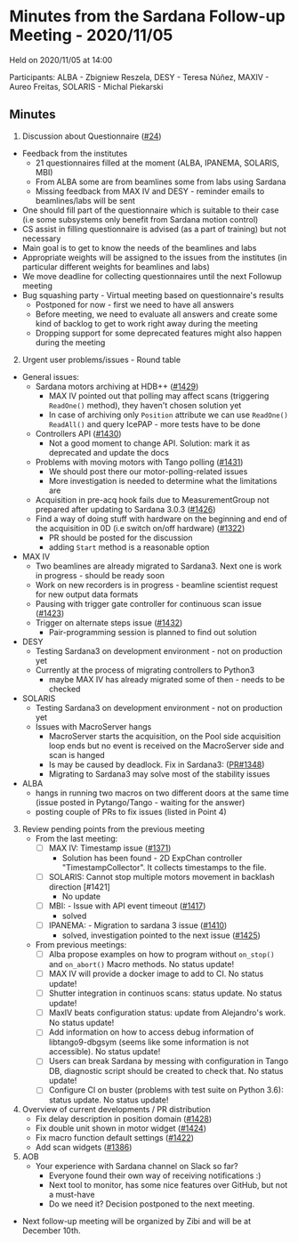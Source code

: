 # Minutes from the Sardana Follow-up Meeting - 2020/11/05

Held on 2020/11/05 at 14:00

Participants: ALBA - Zbigniew Reszela, DESY - Teresa Núñez, MAXIV - Aureo Freitas, SOLARIS - Michal Piekarski 

## Minutes

1. Discussion about Questionnaire ([#24](https://github.com/sardana-org/sardana-followup/issues/24))
  - Feedback from the institutes
      - 21 questionnaires filled at the moment (ALBA, IPANEMA, SOLARIS, MBI)
      - From ALBA some are from beamlines some from labs using Sardana
      - Missing feedback from MAX IV and DESY - reminder emails to beamlines/labs will be sent
  - One should fill part of the questionnaire which is suitable to their case (i.e some subsystems only benefit from Sardana motion control)
  - CS assist in filling questionnaire is advised (as a part of training) but not necessary
  - Main goal is to get to know the needs of the beamlines and labs
  - Appropriate weights will be assigned to the issues from the institutes (in particular different weights for beamlines and labs)
  - We move deadline for collecting questionnaires until the next Followup meeting
  - Bug squashing party - Virtual meeting based on questionnaire's results
    - Postponed for now - first we need to have all answers
    - Before meeting, we need to evaluate all answers and create some kind of backlog to get to work right away during the meeting
    - Dropping support for some deprecated features might also happen during the meeting
2. Urgent user problems/issues - Round table
  - General issues:
      - Sardana motors archiving at HDB++ ([#1429](https://github.com/sardana-org/sardana/issues/1429))
        - MAX IV pointed out that polling may affect scans (triggering `ReadOne()` method), they haven't chosen solution yet
        - In case of archiving only `Position` attribute we can use `ReadOne()` `ReadAll()` and query IcePAP - more tests have to be done
      - Controllers API ([#1430](https://github.com/sardana-org/sardana/issues/1430))
        - Not a good moment to change API. Solution: mark it as deprecated and update the docs
      - Problems with moving motors with Tango polling ([#1431](https://github.com/sardana-org/sardana/issues/1431))
        - We should post there our motor-polling-related issues 
        - More investigation is needed to determine what the limitations are
      - Acquisition in pre-acq hook fails due to MeasurementGroup not prepared after updating to Sardana 3.0.3 ([#1426](https://github.com/sardana-org/sardana/issues/1426))
      - Find a way of doing stuff with hardware on the beginning and end of the acquisition in 0D (i.e switch on/off hardware) ([#1322](https://github.com/sardana-org/sardana/issues/1322))
        - PR should be posted for the discussion
        - adding `Start` method is a reasonable option
  - MAX IV
    - Two beamlines are already migrated to Sardana3. Next one is work in progress - should be ready soon
    - Work on new recorders is in progress - beamline scientist request for new output data formats
    - Pausing with trigger gate controller for continuous scan issue ([#1423](https://github.com/sardana-org/sardana/issues/1423))
    - Trigger on alternate steps issue ([#1432](https://github.com/sardana-org/sardana/issues/1432))
        - Pair-programming session is planned to find out solution
  - DESY
    - Testing Sardana3 on development environment - not on production yet
    - Currently at the process of migrating controllers to Python3
        - maybe MAX IV has already migrated some of then - needs to be checked
  - SOLARIS
    - Testing Sardana3 on development environment - not on production yet
    - Issues with MacroServer hangs 
        - MacroServer starts the acquisition, on the Pool side acquisition loop ends but no event is received on the MacroServer side
        and scan is hanged
        - Is may be caused by deadlock. Fix in Sardana3: ([PR#1348](https://github.com/sardana-org/sardana/pull/1348))
        - Migrating to Sardana3 may solve most of the stability issues
  - ALBA
    - hangs in running two macros on two different doors at the same time (issue posted in Pytango/Tango - waiting for the answer)
    - posting couple of PRs to fix issues (listed in Point 4)
3. Review pending points from the previous meeting
    - From the last meeting:
        - [ ] MAX IV: Timestamp issue ([#1371](https://github.com/sardana-org/sardana/issues/1371))
            - Solution has been found - 2D ExpChan controller "TimestampCollector". It collects timestamps to the file.
        - [ ] SOLARIS: Cannot stop multiple motors movement in backlash direction [#1421]
            - No update
        - [ ] MBI: - Issue with API event timeout ([#1417](https://github.com/sardana-org/sardana/issues/1417))
            - solved
        - [ ] IPANEMA: - Migration to sardana 3 issue ([#1410](https://github.com/sardana-org/sardana/issues/1410))
            - solved, investigation pointed to the next issue ([#1425](https://github.com/sardana-org/sardana/issues/1425))
    - From previous meetings:
        - [ ] Alba propose examples on how to program without `on_stop()` and `on_abort()` Macro methods. No status update!
        - [ ] MAX IV will provide a docker image to add to CI. No status update!
        - [ ] Shutter integration in continuos scans: status update. No status update!
        - [ ] MaxIV beats configuration status: update from  Alejandro's work. No status update!
        - [ ] Add information on how to access debug information of libtango9-dbgsym (seems like some information is not accessible). No status update!
        - [ ] Users can break Sardana by messing with configuration in Tango DB, diagnostic script should be created to check that. No status update!
        - [ ] Configure CI on buster (problems with test suite on Python 3.6): status update. No status update!
4. Overview of current developments / PR distribution
    - Fix delay description in position domain ([#1428](https://github.com/sardana-org/sardana/pull/1428))
    - Fix double unit shown in motor widget ([#1424](https://github.com/sardana-org/sardana/pull/1424))
    - Fix macro function default settings ([#1422](https://github.com/sardana-org/sardana/pull/1422))
    - Add scan widgets ([#1386](https://github.com/sardana-org/sardana/pull/1386))
5. AOB
    - Your experience with Sardana channel on Slack so far? 
        - Everyone found their own way of receiving notifications :)
        - Next tool to monitor, has some nice features over GitHub, but not a must-have
        - Do we need it? Decision postponed to the next meeting.

* Next follow-up meeting will be organized by Zibi and will be at December 10th.
